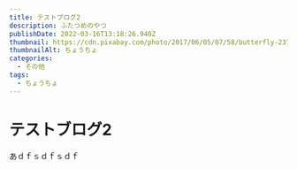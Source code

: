 ```yaml
---
title: テストブログ2
description: ふたつめのやつ
publishDate: 2022-03-16T13:18:26.940Z
thumbnail: https://cdn.pixabay.com/photo/2017/06/05/07/58/butterfly-2373175_960_720.png
thumbnailAlt: ちょうちょ
categories:
  - その他
tags:
  - ちょうちょ
---
```

# テストブログ2

あｄｆｓｄｆｓｄｆ